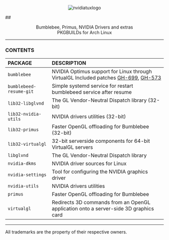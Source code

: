 
<p align="center">
  <img src="https://i.imgur.com/gkdq7EZ.jpg " alt="nvidiatuxlogo"/>
</p>

##<p align="center">Bumblebee, Primus, NVIDIA Drivers and extras <br/>PKGBUILDs for Arch Linux <br/></p>

<hr/>

### CONTENTS ###

| **PACKAGE**                 | **DESCRIPTION**                                                                                                                                                                                                     |
|:----------------------------|:---------------------------------------------------------------------------------------------------------------------------------------------------------------------------------------------------------------------|
| `bumblebee`                 | NVIDIA Optimus support for Linux through VirtualGL Included patches [GH-699](https://github.com/Bumblebee-Project/Bumblebee/issues/699), [GH-573](https://github.com/Bumblebee-Project/Bumblebee/issues/573) |
| `bumblebeed-resume-git`     | Simple systemd service for restart bumblebeed service after resume                                                                                                                                              |
| `lib32-libglvnd`            | The GL Vendor-Neutral Dispatch library (32-bit)                                                                                                                                                                     |
| `lib32-nvidia-utils`        | NVIDIA drivers utilities (32-bit)                                                                                                                                                                                   |
| `lib32-primus`              | Faster OpenGL offloading for Bumblebee (32-bit)                                                                                                                                                                     |
| `lib32-virtualgl`           | 32-bit serverside components for 64-bit VirtualGL servers                                                                                                                                                           |
| `libglvnd`                  | The GL Vendor-Neutral Dispatch library                                                                                                                                                                              |
| `nvidia-dkms`               | NVIDIA driver sources for Linux                                                                                                                                                                                     |
| `nvidia-settings`           | Tool for configuring the NVIDIA graphics driver                                                                                                                                                                     |
| `nvidia-utils`              | NVIDIA drivers utilities                                                                                                                                                                                            |
| `primus`                    | Faster OpenGL offloading for Bumblebee                                                                                                                                                                              |
| `virtualgl`                 | Redirects 3D commands from an OpenGL application onto a server-side 3D graphics card                                                                                                                             |

<hr/>

All trademarks are the property of their respective owners.
